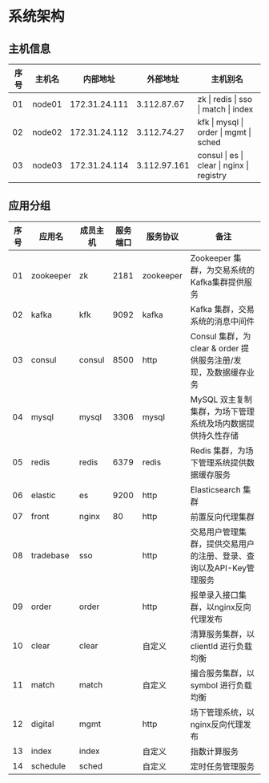 # 系统架构

## 主机信息

| 序号 | 主机名 | 内部地址      | 外部地址     | <a name="alias">主机别名</a>               |
| ---- | ------ | ------------- | ------------ | ------------------------------------------ |
| 01   | node01 | 172.31.24.111 | 3.112.87.67  | zk \| redis \| sso \| match \| index       |
| 02   | node02 | 172.31.24.112 | 3.112.74.27  | kfk \| mysql \| order \| mgmt \| sched     |
| 03   | node03 | 172.31.24.114 | 3.112.97.161 | consul \| es \| clear \| nginx \| registry |

## 应用分组

| 序号 | 应用名    | 成员主机 | 服务端口 | 服务协议  | 备注                                                         |
| ---- | --------- | -------- | -------- | --------- | ------------------------------------------------------------ |
| 01   | zookeeper | zk       | 2181     | zookeeper | Zookeeper 集群，为交易系统的Kafka集群提供服务                |
| 02   | kafka     | kfk      | 9092     | kafka     | Kafka 集群，交易系统的消息中间件                             |
| 03   | consul    | consul   | 8500     | http      | Consul 集群，为 clear & order 提供服务注册/发现，及数据缓存业务 |
| 04   | mysql     | mysql    | 3306     | mysql     | MySQL 双主复制集群，为场下管理系统及场内数据提供持久性存储   |
| 05   | redis     | redis    | 6379     | redis     | Redis 集群，为场下管理系统提供数据缓存服务                   |
| 06   | elastic   | es       | 9200     | http      | Elasticsearch 集群                                           |
| 07   | front     | nginx    | 80       | http      | 前置反向代理集群                                             |
| 08   | tradebase | sso      |          | http      | 交易用户管理集群，提供交易用户的注册、登录、查询以及API-Key管理服务 |
| 09   | order     | order    |          | http      | 报单录入接口集群，以nginx反向代理发布                        |
| 10   | clear     | clear    |          | 自定义    | 清算服务集群，以 clientId 进行负载均衡                       |
| 11   | match     | match    |          | 自定义    | 撮合服务集群，以 symbol 进行负载均衡                         |
| 12   | digital   | mgmt     |          | http      | 场下管理系统，以nginx反向代理发布                            |
| 13   | index     | index    |          | 自定义    | 指数计算服务                                                 |
| 14   | schedule  | sched    |          | 自定义    | 定时任务管理服务                                             |
